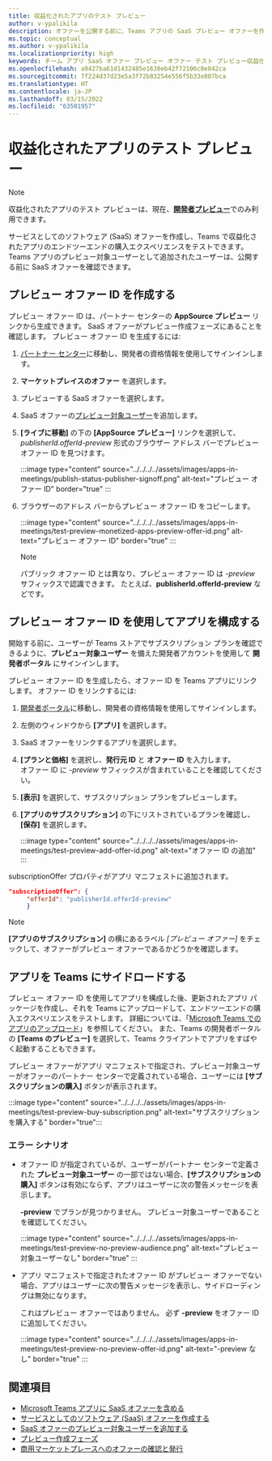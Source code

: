 ```yaml
---
title: 収益化されたアプリのテスト プレビュー
author: v-ypalikila
description: オファーを公開する前に、Teams アプリの SaaS プレビュー オファーを作成してテストします。
ms.topic: conceptual
ms.author: v-ypalikila
ms.localizationpriority: high
keywords: チーム アプリ SaaS オファー プレビュー オファー テスト プレビュー収益化された SaaS
ms.openlocfilehash: a9427ba61d1432485e1630eb42f72106c0e842ca
ms.sourcegitcommit: 7f224d37d23e5a3f72b83254e556f5b33e807bca
ms.translationtype: HT
ms.contentlocale: ja-JP
ms.lasthandoff: 03/15/2022
ms.locfileid: "63501957"
---
```

# <a name="test-preview-for-monetized-apps"></a>収益化されたアプリのテスト プレビュー

> [!NOTE]
> 収益化されたアプリのテスト プレビューは、現在、[**開発者プレビュー**](/microsoftteams/platform/resources/dev-preview/developer-preview-intro)でのみ利用できます。

サービスとしてのソフトウェア (SaaS) オファーを作成し、Teams で収益化されたアプリのエンドツーエンドの購入エクスペリエンスをテストできます。 Teams アプリのプレビュー対象ユーザーとして追加されたユーザーは、公開する前に SaaS オファーを確認できます。

## <a name="create-a-preview-offer-id"></a>プレビュー オファー ID を作成する

プレビュー オファー ID は、パートナー センターの **AppSource プレビュー** リンクから生成できます。 SaaS オファーがプレビュー作成フェーズにあることを確認します。 プレビュー オファー ID を生成するには:

1. [パートナー センター](https://go.microsoft.com/fwlink/?linkid=2166002)に移動し、開発者の資格情報を使用してサインインします。
1. **マーケットプレイスのオファー** を選択します。
1. プレビューする SaaS オファーを選択します。
1. SaaS オファーの[プレビュー対象ユーザー](/azure/marketplace/create-new-saas-offer-preview)を追加します。
1. **[ライブに移動]** の下の **[AppSource プレビュー]** リンクを選択して、*publisherId.offerId-preview* 形式のブラウザー アドレス バーでプレビュー オファー ID を見つけます。

    :::image type="content" source="../../../../assets/images/apps-in-meetings/publish-status-publisher-signoff.png" alt-text="プレビュー オファー ID" border="true" :::

1. ブラウザーのアドレス バーからプレビュー オファー ID をコピーします。

      :::image type="content" source="../../../../assets/images/apps-in-meetings/test-preview-monetized-apps-preview-offer-id.png" alt-text="プレビュー オファー ID" border="true" :::

    > [!NOTE]
    > パブリック オファー ID とは異なり、プレビュー オファー ID は *-preview* サフィックスで認識できます。 たとえば、**publisherId.offerId-preview** などです。

## <a name="configure-your-app-with-the-preview-offer-id"></a>プレビュー オファー ID を使用してアプリを構成する

開始する前に、ユーザーが Teams ストアでサブスクリプション プランを確認できるように、**プレビュー対象ユーザー** を備えた開発者アカウントを使用して **開発者ポータル** にサインインします。

プレビュー オファー ID を生成したら、オファー ID を Teams アプリにリンクします。 オファー ID をリンクするには:

1. [開発者ポータル](https://dev.teams.microsoft.com/)に移動し、開発者の資格情報を使用してサインインします。
1. 左側のウィンドウから **[アプリ]** を選択します。
1. SaaS オファーをリンクするアプリを選択します。
1. **[プランと価格]** を選択し、**発行元 ID** と **オファー ID** を入力します。  
  オファー ID に *-preview* サフィックスが含まれていることを確認してください。
1. **[表示]** を選択して、サブスクリプション プランをプレビューします。
1. **[アプリのサブスクリプション]** の下にリストされているプランを確認し、**[保存]** を選択します。

    :::image type="content" source="../../../../assets/images/apps-in-meetings/test-preview-add-offer-id.png" alt-text="オファー ID の追加" :::

subscriptionOffer プロパティがアプリ マニフェストに追加されます。

```json
"subscriptionOffer": {
     "offerId": "publisherId.offerId-preview"  
     }
```

>[!NOTE]
> **[アプリのサブスクリプション]** の横にあるラベル *[プレビュー オファー]* をチェックして、オファーがプレビュー オファーであるかどうかを確認します。

## <a name="sideload-the-app-to-teams"></a>アプリを Teams にサイドロードする

プレビュー オファー ID を使用してアプリを構成した後、更新されたアプリ パッケージを作成し、それを Teams にアップロードして、エンドツーエンドの購入エクスペリエンスをテストします。 詳細については、「[Microsoft Teams でのアプリのアップロード](../../apps-upload.md)」を参照してください。 また、Teams の開発者ポータルの **[Teams のプレビュー]** を選択して、Teams クライアントでアプリをすばやく起動することもできます。

プレビュー オファーがアプリ マニフェストで指定され、プレビュー対象ユーザーがオファーのパートナー センターで定義されている場合、ユーザーには **[サブスクリプションの購入]** ボタンが表示されます。

:::image type="content" source="../../../../assets/images/apps-in-meetings/test-preview-buy-subscription.png" alt-text="サブスクリプションを購入する" border="true":::

### <a name="error-scenarios"></a>エラー シナリオ

* オファー ID が指定されているが、ユーザーがパートナー センターで定義された **プレビュー対象ユーザー** の一部ではない場合、**[サブスクリプションの購入]** ボタンは有効にならず、アプリはユーザーに次の警告メッセージを表示します。

  **-preview** でプランが見つかりません。 プレビュー対象ユーザーであることを確認してください。

  :::image type="content" source="../../../../assets/images/apps-in-meetings/test-preview-no-preview-audience.png" alt-text="プレビュー対象ユーザーなし" border="true" :::

* アプリ マニフェストで指定されたオファー ID がプレビュー オファーでない場合、アプリはユーザーに次の警告メッセージを表示し、サイドローディングは無効になります。
  
  これはプレビュー オファーではありません。 必ず **-preview** をオファー ID に追加してください。

  :::image type="content" source="../../../../assets/images/apps-in-meetings/test-preview-no-preview-offer-id.png" alt-text="-preview なし" border="true" :::

## <a name="see-also"></a>関連項目

* [Microsoft Teams アプリに SaaS オファーを含める](include-saas-offer.md)
* [サービスとしてのソフトウェア (SaaS) オファーを作成する](include-saas-offer.md#create-your-saas-offer)
* [SaaS オファーのプレビュー対象ユーザーを追加する](/azure/marketplace/create-new-saas-offer-preview)
* [プレビュー作成フェーズ](/azure/marketplace/review-publish-offer)
* [商用マーケットプレースへのオファーの確認と発行](/azure/marketplace/review-publish-offer#validation-and-publishing-steps)
